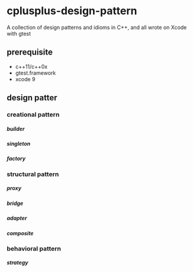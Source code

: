 # cplusplus-design-pattern
A collection of design patterns and idioms in C++, and all wrote on Xcode with gtest
## prerequisite

- c++11/c++0x 
- gtest.framework
- xcode 9


## design patter

### creational pattern
##### builder
##### singleton
##### factory
### structural pattern
##### proxy
##### bridge
##### adapter
##### composite
### behavioral pattern
##### strategy 
